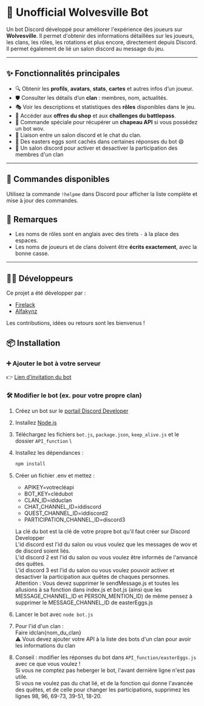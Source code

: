 # 🤖 Unofficial Wolvesville Bot

Un bot Discord développé pour améliorer l'expérience des joueurs sur **Wolvesville**. Il permet d'obtenir des informations détaillées sur les joueurs, les clans, les rôles, les rotations et plus encore, directement depuis Discord. Il permet également de lié un salon discord au message du jeu.

---

## ✨ Fonctionnalités principales

- 🔍 Obtenir les **profils**, **avatars**, **stats**, **cartes** et autres infos d’un joueur.
- 🛡️ Consulter les détails d’un **clan** : membres, nom, actualités.
- 🎭 Voir les descriptions et statistiques des **rôles** disponibles dans le jeu.
- 🛒 Accéder aux **offres du shop** et aux **challenges du battlepass**.
- 🎁 Commande spéciale pour récupérer un **chapeau API** si vous possédez un bot wov.
- 📧 Liaison entre un salon discord et le chat du clan.
- 🎉 Des easters eggs sont cachés dans certaines réponses du bot 😄
- 📰 Un salon discord pour activer et desactiver la participation des membres d'un clan

---

## 🧠 Commandes disponibles

Utilisez la commande `!helpme` dans Discord pour afficher la liste complète et mise à jour des commandes.

## 📌 Remarques

- Les noms de rôles sont en anglais avec des tirets `-` à la place des espaces.
- Les noms de joueurs et de clans doivent être **écrits exactement**, avec la bonne casse.

---

## 👨‍💻 Développeurs

Ce projet a été développer par :

- [Firelack](https://github.com/Firelack)
- [Alfakynz](https://github.com/Alfakynz)

Les contributions, idées ou retours sont les bienvenus !

## 📦 Installation

### ➕ Ajouter le bot à votre serveur

👉 [Lien d’invitation du bot](https://discord.com/oauth2/authorize?client_id=1165928098219433995&permissions=141312&integration_type=0&scope=bot)

### 🛠 Modifier le bot (ex. pour votre propre clan)

1. Créez un bot sur le [portail Discord Developer](https://discord.com/developers/applications)
2. Installez [Node.js](https://nodejs.org/)
3. Téléchargez les fichiers `bot.js`, `package.json`, `keep_alive.js` et le dossier `API_function`  \
4. Installez les dépendances :
   ```bash
   npm install
   ```
5. Créer un fichier .env et mettez :

   - APIKEY=votrecléapi
   - BOT_KEY=clédubot
   - CLAN_ID=idduclan
   - CHAT_CHANNEL_ID=iddiscord
   - QUEST_CHANNEL_ID=iddiscord2
   - PARTICIPATION_CHANNEL_ID=discord3

   La clé du bot est la clé de votre propre bot qu'il faut créer sur Discord Developper \
   L'id discord est l'id du salon ou vous voulez que les messages de wov et de discord soient liés. \
   L'id discord 2 est l'id du salon ou vous voulez être informés de l'anvancé des quêtes.\
   L'id discord 3 est l'id du salon ou vous voulez pouvoir activer et desactiver la participation aux quêtes de chaques personnes.\
Attention : Vous devez supprimer le sendMessage.js et toutes les allusions à sa fonction dans index.js et bot.js (ainsi que les MESSAGE_CHANNEL_ID et PERSON_MENTION_ID) de même pensez à supprimer le MESSAGE_CHANNEL_ID de easterEggs.js

6. Lancer le bot avec `node bot.js`
7. Pour l'id d'un clan :\
    Faire idclan{nom_du_clan} \
   ⚠️ Vous devez ajouter votre API à la liste des bots d'un clan pour avoir les informations du clan
8. Conseil : modifier les réponses du bot dans `API_function/easterEggs.js` avec ce que vous voulez ! \
Si vous ne comptez pas heberger le bot, l'avant dernière ligne n'est pas utile. \
Si vous ne voulez pas du chat lié, et de la fonction qui donne l'avancée des quêtes, et de celle pour changer les participations,  supprimez les lignes 98, 96, 69-73, 39-51, 18-20.
